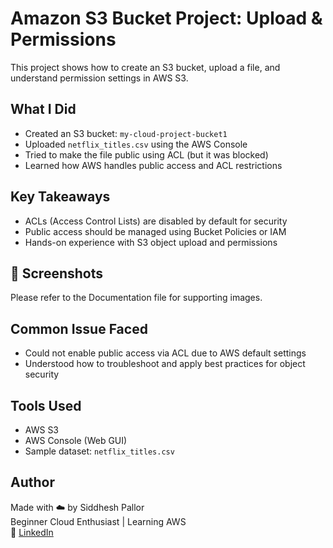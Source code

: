 # Amazon S3 Bucket Project: Upload & Permissions

This project shows how to create an S3 bucket, upload a file, and understand permission settings in AWS S3.

## What I Did
- Created an S3 bucket: `my-cloud-project-bucket1`
- Uploaded `netflix_titles.csv` using the AWS Console
- Tried to make the file public using ACL (but it was blocked)
- Learned how AWS handles public access and ACL restrictions

## Key Takeaways
- ACLs (Access Control Lists) are disabled by default for security
- Public access should be managed using Bucket Policies or IAM
- Hands-on experience with S3 object upload and permissions

## 📸 Screenshots
Please refer to the Documentation file for supporting images.

## Common Issue Faced
- Could not enable public access via ACL due to AWS default settings
- Understood how to troubleshoot and apply best practices for object security

## Tools Used
- AWS S3
- AWS Console (Web GUI)
- Sample dataset: `netflix_titles.csv`

## Author
Made with ☁️ by Siddhesh Pallor  
Beginner Cloud Enthusiast | Learning AWS  
🔗 [LinkedIn](https://www.linkedin.com/in/siddhesh-pallor-821516311/)
